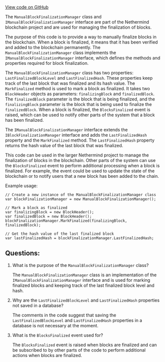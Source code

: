 [View code on GitHub](https://github.com/nethermindeth/nethermind/Nethermind.Blockchain/ManualFinalizationManager.cs)

The `ManualBlockFinalizationManager` class and `IManualBlockFinalizationManager` interface are part of the Nethermind blockchain project and are used for managing the finalization of blocks. 

The purpose of this code is to provide a way to manually finalize blocks in the blockchain. When a block is finalized, it means that it has been verified and added to the blockchain permanently. The `ManualBlockFinalizationManager` class implements the `IManualBlockFinalizationManager` interface, which defines the methods and properties required for block finalization.

The `ManualBlockFinalizationManager` class has two properties: `LastFinalizedBlockLevel` and `LastFinalizedHash`. These properties keep track of the last block that was finalized and its hash value. The `MarkFinalized` method is used to mark a block as finalized. It takes two `BlockHeader` objects as parameters: `finalizingBlock` and `finalizedBlock`. The `finalizedBlock` parameter is the block that is being finalized, and the `finalizingBlock` parameter is the block that is being used to finalize the `finalizedBlock`. When a block is finalized, the `BlocksFinalized` event is raised, which can be used to notify other parts of the system that a block has been finalized.

The `IManualBlockFinalizationManager` interface extends the `IBlockFinalizationManager` interface and adds the `LastFinalizedHash` property and the `MarkFinalized` method. The `LastFinalizedHash` property returns the hash value of the last block that was finalized.

This code can be used in the larger Nethermind project to manage the finalization of blocks in the blockchain. Other parts of the system can use the `BlocksFinalized` event to perform additional processing when a block is finalized. For example, the event could be used to update the state of the blockchain or to notify users that a new block has been added to the chain.

Example usage:

```
// Create a new instance of the ManualBlockFinalizationManager class
var blockFinalizationManager = new ManualBlockFinalizationManager();

// Mark a block as finalized
var finalizingBlock = new BlockHeader();
var finalizedBlock = new BlockHeader();
blockFinalizationManager.MarkFinalized(finalizingBlock, finalizedBlock);

// Get the hash value of the last finalized block
var lastFinalizedHash = blockFinalizationManager.LastFinalizedHash;
```
## Questions: 
 1. What is the purpose of the `ManualBlockFinalizationManager` class?
    
    The `ManualBlockFinalizationManager` class is an implementation of the `IManualBlockFinalizationManager` interface and is used for marking finalized blocks and keeping track of the last finalized block level and hash.

2. Why are the `LastFinalizedBlockLevel` and `LastFinalizedHash` properties not saved in a database?
    
    The comments in the code suggest that saving the `LastFinalizedBlockLevel` and `LastFinalizedHash` properties in a database is not necessary at the moment.

3. What is the `BlocksFinalized` event used for?
    
    The `BlocksFinalized` event is raised when blocks are finalized and can be subscribed to by other parts of the code to perform additional actions when blocks are finalized.